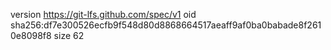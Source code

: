 version https://git-lfs.github.com/spec/v1
oid sha256:df7e300526ecfb9f548d80d8868664517aeaff9af0ba0babade8f2610e8098f8
size 62
